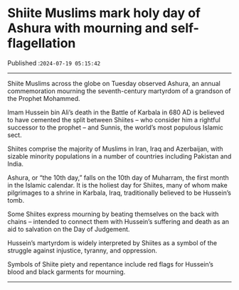 # Shiite Muslims mark holy day of Ashura with mourning and self-flagellation

Published :`2024-07-19 05:15:42`

---

Shiite Muslims across the globe on Tuesday observed Ashura, an annual commemoration mourning the seventh-century martyrdom of a grandson of the Prophet Mohammed.

Imam Hussein bin Ali’s death in the Battle of Karbala in 680 AD is believed to have cemented the split between Shiites – who consider him a rightful successor to the prophet – and Sunnis, the world’s most populous Islamic sect.

Shiites comprise the majority of Muslims in Iran, Iraq and Azerbaijan, with sizable minority populations in a number of countries including Pakistan and India.

Ashura, or “the 10th day,” falls on the 10th day of Muharram, the first month in the Islamic calendar. It is the holiest day for Shiites, many of whom make pilgrimages to a shrine in Karbala, Iraq, traditionally believed to be Hussein’s tomb.

Some Shiites express mourning by beating themselves on the back with chains – intended to connect them with Hussein’s suffering and death as an aid to salvation on the Day of Judgement.

Hussein’s martyrdom is widely interpreted by Shiites as a symbol of the struggle against injustice, tyranny, and oppression.

Symbols of Shiite piety and repentance include red flags for Hussein’s blood and black garments for mourning.

---

